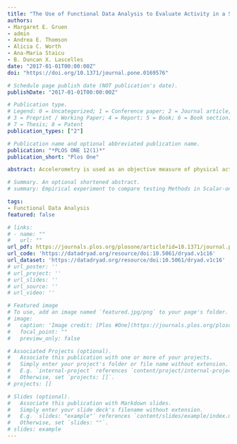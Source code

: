 ```yaml
---
title: "The Use of Functional Data Analysis to Evaluate Activity in a Spontaneous Model of Degenerative Joint Disease Associated Pain in Cats"
authors:
- Margaret E. Gruen
- admin
- Andrea E. Thomson
- Alicia C. Worth
- Ana-Maria Staicu
- B. Duncan X. Lascelles
date: "2017-01-01T00:00:00Z"
doi: "https://doi.org/10.1371/journal.pone.0169576"

# Schedule page publish date (NOT publication's date).
publishDate: "2017-01-01T00:00:00Z"

# Publication type.
# Legend: 0 = Uncategorized; 1 = Conference paper; 2 = Journal article;
# 3 = Preprint / Working Paper; 4 = Report; 5 = Book; 6 = Book section;
# 7 = Thesis; 8 = Patent
publication_types: ["2"]

# Publication name and optional abbreviated publication name.
publication: "*PLOS ONE 12(1)*"
publication_short: "Plos One"

abstract: Accelerometry is used as an objective measure of physical activity in humans and veterinary species. In cats, one important use of accelerometry is in the study of therapeutics designed to treat degenerative joint disease (DJD) associated pain, where it serves as the most widely applied objective outcome measure. These analyses have commonly used summary measures, calculating the mean activity per-minute over days and comparing between treatment periods. While this technique has been effective, information about the pattern of activity in cats is lost. In this study, functional data analysis was applied to activity data from client-owned cats with (n = 83) and without (n = 15) DJD. Functional data analysis retains information about the pattern of activity over the 24-hour day, providing insight into activity over time. 

# Summary. An optional shortened abstract.
# summary: Empirical experiment to compare testing Methods in Scalar-on-Function Regression.

tags:
- Functional Data Analysis
featured: false

# links:
# - name: ""
#   url: ""
url_pdf: https://journals.plos.org/plosone/article?id=10.1371/journal.pone.0169576
url_code: 'https://datadryad.org/resource/doi:10.5061/dryad.v1c16'
url_dataset: 'https://datadryad.org/resource/doi:10.5061/dryad.v1c16'
# url_poster: ''
# url_project: ''
# url_slides: ''
# url_source: ''
# url_video: ''

# Featured image
# To use, add an image named `featured.jpg/png` to your page's folder. 
# image:
#   caption: 'Image credit: [Plos #One](https://journals.plos.org/plosone/article/figure?id=10#.1371/journal.pone.0169576.g001)'
#   focal_point: ""
#   preview_only: false

# Associated Projects (optional).
#   Associate this publication with one or more of your projects.
#   Simply enter your project's folder or file name without extension.
#   E.g. `internal-project` references `content/project/internal-project/index.md`.
#   Otherwise, set `projects: []`.
# projects: []

# Slides (optional).
#   Associate this publication with Markdown slides.
#   Simply enter your slide deck's filename without extension.
#   E.g. `slides: "example"` references `content/slides/example/index.md`.
#   Otherwise, set `slides: ""`.
# slides: example
---
```

